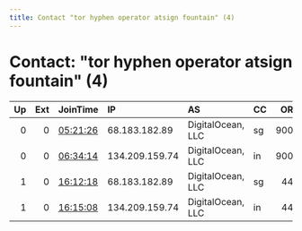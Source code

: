 ```yaml
---
title: Contact "tor hyphen operator atsign fountain" (4)
---
```


# Contact: "tor hyphen operator atsign fountain" (4)

|   Up |   Ext | JoinTime                                                                                            | IP             | AS                | CC   |   ORp |   Dirp | OS    | Version   | Nickname   |   eFamMembers |
|-----:|------:|:----------------------------------------------------------------------------------------------------|:---------------|:------------------|:-----|------:|-------:|:------|:----------|:-----------|--------------:|
|    0 |     0 | [05:21:26](https://metrics.torproject.org/rs.html#details/53176101880AC03856697973A20DB2ED5C7AF91F) | 68.183.182.89  | DigitalOcean, LLC | sg   |  9001 |   9080 | Linux | 0.4.0.5   | sing1      |             2 |
|    0 |     0 | [06:34:14](https://metrics.torproject.org/rs.html#details/8A784670533012FD41116E9F337ACA9B22CC72CA) | 134.209.159.74 | DigitalOcean, LLC | in   |  9001 |   9080 | Linux | 0.4.0.5   | bang1      |             2 |
|    1 |     0 | [16:12:18](https://metrics.torproject.org/rs.html#details/47F9D1E0155089917FFA734EF759089326C3761A) | 68.183.182.89  | DigitalOcean, LLC | sg   |   443 |     80 | Linux | 0.4.0.5   | sing1      |             3 |
|    1 |     0 | [16:15:08](https://metrics.torproject.org/rs.html#details/0136696B025AC5503847D736FE9F3D65EB27A596) | 134.209.159.74 | DigitalOcean, LLC | in   |   443 |     80 | Linux | 0.4.0.5   | bang1      |             3 |
